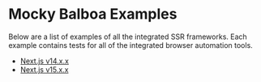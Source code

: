 # Mocky Balboa Examples

Below are a list of examples of all the integrated SSR frameworks. Each example contains tests for all of the integrated browser automation tools.

- [Next.js v14.x.x](next-js-14/README.md)
- [Next.js v15.x.x](next-js-15/README.md)
